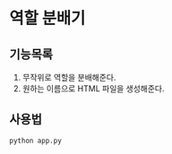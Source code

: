 # 역할 분배기

## 기능목록

1. 무작위로 역할을 분배해준다.
2. 원하는 이름으로 HTML 파일을 생성해준다.

## 사용법

``` linux
python app.py
```
